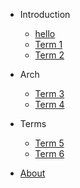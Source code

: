 - Introduction
  - [hello]()
  - [Term 1](/t1)
  - [Term 2](/t2)

- Arch
  - [Term 3](/t3)
  - [Term 4](/t4)

- Terms
  - [Term 5](/t5)
  - [Term 6](/t6)
 
- [About](/about.md)



